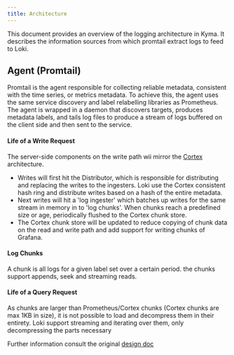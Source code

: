 ```yaml
---
title: Architecture
---
```


This document provides an overview of the logging architecture in Kyma. It describes the information sources from which promtail extract logs to feed to Loki.

## Agent (Promtail)
Promtail is the agent responsible for collecting reliable metadata, consistent with the time series, or metrics metadata. To achieve this, the agent uses the same service discovery and label relabelling libraries as Prometheus. The agent is wrapped in a daemon that discovers targets, produces metadata labels, and tails log files to produce a stream of logs buffered on the client side and then sent to the service.

#### Life of a Write Request
The server-side components on the write path wii mirror the [Cortex](https://github.com/cortexproject/cortex) architecture.
* Writes will first hit the Distributor, which is responsible for distributing and replacing the writes to the ingesters. Loki use the Cortex consistent hash ring and distribute writes based on a hash of the entire metadata.
* Next writes will hit a 'log ingester' which batches up writes for the same stream in memory in to 'log chunks'. When chunks reach a predefined size or age, periodically flushed to the Cortex chunk store.
* The Cortex chunk store will be updated to reduce copying of chunk data on the read and write path and add support for writing chunks of Grafana.

#### Log Chunks
A chunk is all logs for a given label set over a certain period. the chunks support appends, seek and streaming reads.

#### Life of a Query Request
As chunks are larger than Prometheus/Cortex chunks (Cortex chunks are max 1KB in size), it is not possible to load and decompress them in their entirety. Loki support streaming and iterating over them, only decompressing the parts necessary 


Further information consult the original [design doc](https://docs.google.com/document/d/11tjK_lvp1-SVsFZjgOTr1vV3-q6vBAsZYIQ5ZeYBkyM/view)
